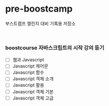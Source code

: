 # pre-boostcamp
부스트캠프 챌린지 대비 기록용 저장소

<br>

### boostcourse 자바스크립트의 시작 강의 듣기
- [ ]  웹과 Javascript
- [ ] Javascript 제어문
- [ ] Javascript 함수
- [ ] Javascript 객체 소개
- [ ] Javascript 활용
- [ ] Javascript 객체 기본
- [ ] Javascript 객체 고급